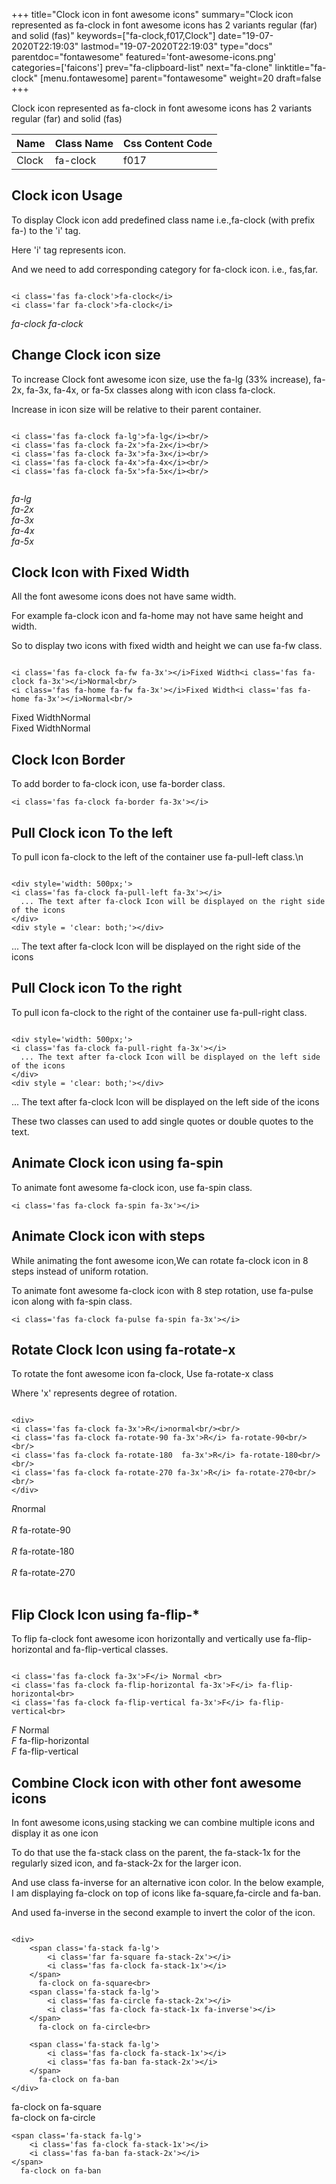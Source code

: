 +++
title="Clock icon in font awesome icons"
summary="Clock icon represented as fa-clock in font awesome icons has 2 variants regular (far) and solid (fas)"
keywords=["fa-clock,f017,Clock"]
date="19-07-2020T22:19:03"
lastmod="19-07-2020T22:19:03"
type="docs"
parentdoc="fontawesome"
featured='font-awesome-icons.png'
categories=['faicons']
prev="fa-clipboard-list"
next="fa-clone"
linktitle="fa-clock"
[menu.fontawesome]
parent="fontawesome"
weight=20
draft=false
+++


Clock icon represented as fa-clock in font awesome icons has 2 variants regular (far) and solid (fas)

<div class='table-responsive'><table class='table'><thead><tr><th>Name</th><th>Class Name</th><th>Css Content Code</th></tr></thead><tbody><tr><td>Clock</td><td>fa-clock</td><td>f017</td></tr></tbody></table></div>



## Clock icon Usage

To display Clock icon add predefined class name i.e.,fa-clock (with prefix fa-) to the 'i' tag.

Here 'i' tag represents icon.

And we need to add corresponding category for fa-clock icon. i.e., fas,far.


```

<i class='fas fa-clock'>fa-clock</i>
<i class='far fa-clock'>fa-clock</i>
```

<i class='fas fa-clock'>fa-clock</i>
<i class='far fa-clock'>fa-clock</i>




## Change Clock icon size
To increase Clock font awesome icon size, use the fa-lg (33% increase), fa-2x, fa-3x, fa-4x, or fa-5x classes along with icon class fa-clock.

Increase in icon size will be relative to their parent container. 

```

<i class='fas fa-clock fa-lg'>fa-lg</i><br/>
<i class='fas fa-clock fa-2x'>fa-2x</i><br/>
<i class='fas fa-clock fa-3x'>fa-3x</i><br/>
<i class='fas fa-clock fa-4x'>fa-4x</i><br/>
<i class='fas fa-clock fa-5x'>fa-5x</i><br/>
            
```

<i class='fas fa-clock fa-lg'>fa-lg</i><br/>
<i class='fas fa-clock fa-2x'>fa-2x</i><br/>
<i class='fas fa-clock fa-3x'>fa-3x</i><br/>
<i class='fas fa-clock fa-4x'>fa-4x</i><br/>
<i class='fas fa-clock fa-5x'>fa-5x</i><br/>
            



## Clock Icon with Fixed Width 

All the font awesome icons does not have same width.

For example fa-clock icon and fa-home may not have same height and width.

So to display two icons with fixed width and height we can use fa-fw class.


```

<i class='fas fa-clock fa-fw fa-3x'></i>Fixed Width<i class='fas fa-clock fa-3x'></i>Normal<br/>
<i class='fas fa-home fa-fw fa-3x'></i>Fixed Width<i class='fas fa-home fa-3x'></i>Normal<br/>
```

<i class='fas fa-clock fa-fw fa-3x'></i>Fixed Width<i class='fas fa-clock fa-3x'></i>Normal<br/>
<i class='fas fa-home fa-fw fa-3x'></i>Fixed Width<i class='fas fa-home fa-3x'></i>Normal<br/>



## Clock Icon Border 

To add border to fa-clock icon, use fa-border class.


```
<i class='fas fa-clock fa-border fa-3x'></i>

```
<i class='fas fa-clock fa-border fa-3x'></i>





## Pull Clock icon To the left

To pull icon fa-clock to the left of the container use fa-pull-left class.\n

```

<div style='width: 500px;'>
<i class='fas fa-clock fa-pull-left fa-3x'></i>
  ... The text after fa-clock Icon will be displayed on the right side of the icons
</div>
<div style = 'clear: both;'></div>
```

<div style='width: 500px;'>
<i class='fas fa-clock fa-pull-left fa-3x'></i>
  ... The text after fa-clock Icon will be displayed on the right side of the icons
</div>
<div style = 'clear: both;'></div>




## Pull Clock icon To the right
To pull icon fa-clock to the right of the container use fa-pull-right class.

```

<div style='width: 500px;'>
<i class='fas fa-clock fa-pull-right fa-3x'></i>
  ... The text after fa-clock Icon will be displayed on the left side of the icons
</div>
<div style = 'clear: both;'></div>
```

<div style='width: 500px;'>
<i class='fas fa-clock fa-pull-right fa-3x'></i>
  ... The text after fa-clock Icon will be displayed on the left side of the icons
</div>
<div style = 'clear: both;'></div>

These two classes can used to add single quotes or double quotes to the text.


## Animate Clock icon using fa-spin
To animate font awesome fa-clock icon, use fa-spin class.

```
<i class='fas fa-clock fa-spin fa-3x'></i>
```
<i class='fas fa-clock fa-spin fa-3x'></i>




## Animate Clock icon with steps
While animating the font awesome icon,We can rotate fa-clock icon in 8 steps instead of uniform rotation.

To animate font awesome fa-clock icon with 8 step rotation, use fa-pulse icon along with fa-spin class.


```
<i class='fas fa-clock fa-pulse fa-spin fa-3x'></i>

```
<i class='fas fa-clock fa-pulse fa-spin fa-3x'></i>





## Rotate Clock Icon using fa-rotate-x
To rotate the font awesome icon fa-clock, Use fa-rotate-x class

Where 'x' represents degree of rotation.


```

<div>
<i class='fas fa-clock fa-3x'>R</i>normal<br/><br/>
<i class='fas fa-clock fa-rotate-90 fa-3x'>R</i> fa-rotate-90<br/><br/> 
<i class='fas fa-clock fa-rotate-180  fa-3x'>R</i> fa-rotate-180<br/><br/> 
<i class='fas fa-clock fa-rotate-270 fa-3x'>R</i> fa-rotate-270<br/><br/>
</div>
```

<div>
<i class='fas fa-clock fa-3x'>R</i>normal<br/><br/>
<i class='fas fa-clock fa-rotate-90 fa-3x'>R</i> fa-rotate-90<br/><br/> 
<i class='fas fa-clock fa-rotate-180  fa-3x'>R</i> fa-rotate-180<br/><br/> 
<i class='fas fa-clock fa-rotate-270 fa-3x'>R</i> fa-rotate-270<br/><br/>
</div>




## Flip Clock Icon using fa-flip-*
To flip fa-clock font awesome icon horizontally and vertically use fa-flip-horizontal and fa-flip-vertical classes. 

```

<i class='fas fa-clock fa-3x'>F</i> Normal <br>
<i class='fas fa-clock fa-flip-horizontal fa-3x'>F</i> fa-flip-horizontal<br>
<i class='fas fa-clock fa-flip-vertical fa-3x'>F</i> fa-flip-vertical<br>
```

<i class='fas fa-clock fa-3x'>F</i> Normal <br>
<i class='fas fa-clock fa-flip-horizontal fa-3x'>F</i> fa-flip-horizontal<br>
<i class='fas fa-clock fa-flip-vertical fa-3x'>F</i> fa-flip-vertical<br>




## Combine Clock icon with other font awesome icons
In font awesome icons,using stacking we can combine multiple icons and display it as one icon 

To do that use the fa-stack class on the parent, the fa-stack-1x for the regularly sized icon, and fa-stack-2x for the larger icon.

And use class fa-inverse for an alternative icon color. 
In the below example, I am displaying fa-clock on top of icons like fa-square,fa-circle and fa-ban.

And used fa-inverse in the second example to invert the color of the icon.

```

<div>
    <span class='fa-stack fa-lg'>
        <i class='far fa-square fa-stack-2x'></i>
        <i class='fas fa-clock fa-stack-1x'></i>
    </span>
      fa-clock on fa-square<br>
    <span class='fa-stack fa-lg'>
        <i class='fas fa-circle fa-stack-2x'></i>
        <i class='fas fa-clock fa-stack-1x fa-inverse'></i>
    </span>
      fa-clock on fa-circle<br>

    <span class='fa-stack fa-lg'>
        <i class='fas fa-clock fa-stack-1x'></i>
        <i class='fas fa-ban fa-stack-2x'></i>
    </span>
      fa-clock on fa-ban
</div>
```

<div>
    <span class='fa-stack fa-lg'>
        <i class='far fa-square fa-stack-2x'></i>
        <i class='fas fa-clock fa-stack-1x'></i>
    </span>
      fa-clock on fa-square<br>
    <span class='fa-stack fa-lg'>
        <i class='fas fa-circle fa-stack-2x'></i>
        <i class='fas fa-clock fa-stack-1x fa-inverse'></i>
    </span>
      fa-clock on fa-circle<br>

    <span class='fa-stack fa-lg'>
        <i class='fas fa-clock fa-stack-1x'></i>
        <i class='fas fa-ban fa-stack-2x'></i>
    </span>
      fa-clock on fa-ban
</div>






